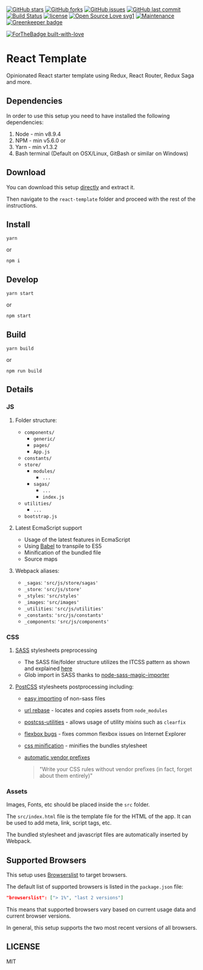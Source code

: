 [![GitHub stars](https://img.shields.io/github/stars/three11/react-template.svg?style=social&label=Stars)](https://github.com/three11/react-template)
[![GitHub forks](https://img.shields.io/github/forks/three11/react-template.svg?style=social&label=Fork)](https://github.com/three11/react-template/network#fork-destination-box)
[![GitHub issues](https://img.shields.io/github/issues/three11/react-template.svg)](https://github.com/three11/react-template/issues)
[![GitHub last commit](https://img.shields.io/github/last-commit/three11/react-template.svg)](https://github.com/three11/react-template/commits/master)
[![Build Status](https://travis-ci.org/three11/react-template.svg?branch=master)](https://travis-ci.org/three11/react-template)
[![license](https://img.shields.io/github/license/three11/react-template.svg)](https://github.com/three11/react-template)
[![Open Source Love svg1](https://badges.frapsoft.com/os/v1/open-source.svg?v=103)](https://github.com/three11/react-template/)
[![Maintenance](https://img.shields.io/badge/Maintained%3F-yes-green.svg)](https://github.com/three11/react-template/webpack.config.js/graphs/commit-activity)
[![Greenkeeper badge](https://badges.greenkeeper.io/three11/react-template.svg)](https://greenkeeper.io/)

[![ForTheBadge built-with-love](http://ForTheBadge.com/images/badges/built-with-love.svg)](https://github.com/three11/)

# React Template

Opinionated React starter template using Redux, React Router, Redux Saga and more.

## Dependencies

In order to use this setup you need to have installed the following dependencies:

1.  Node - min v8.9.4
2.  NPM - min v5.6.0
    or
3.  Yarn - min v1.3.2
4.  Bash terminal (Default on OSX/Linux, GitBash or similar on Windows)

## Download

You can download this setup [directly](https://github.com/three11/react-template/archive/master.zip) and extract it.

Then navigate to the `react-template` folder and proceed with the rest of the instructions.

## Install

```console
yarn
```

or

```console
npm i
```

## Develop

```console
yarn start
```

or

```console
npm start
```

## Build

```console
yarn build
```

or

```console
npm run build
```

## Details

### JS

1.  Folder structure:

    *   `components/`
        *   `generic/`
        *   `pages/`
        *   `App.js`
    *   `constants/`
    *   `store/`
        *   `modules/`
            *   `...`
        *   `sagas/`
            *   `...`
            *   `index.js`
    *   `utilities/`
        *   `...`
    *   `bootstrap.js`

2.  Latest EcmaScript support

    *   Usage of the latest features in EcmaScript
    *   Using [Babel](https://github.com/babel/babel) to transpile to ES5
    *   Minification of the bundled file
    *   Source maps

3.  Webpack aliases:

    *   `_sagas`: `'src/js/store/sagas'`
    *   `_store`: `'src/js/store'`
    *   `_styles`: `'src/styles'`
    *   `_images`: `'src/images'`
    *   `_utilities`: `'src/js/utilities'`
    *   `_constants`: `'src/js/constants'`
    *   `_components`: `'src/js/components'`

### CSS

1.  [SASS](http://sass-lang.com/) stylesheets preprocessing

    *   The SASS file/folder structure utilizes the ITCSS pattern as shown and explained [here](https://www.xfive.co/blog/itcss-scalable-maintainable-css-architecture/)
    *   Glob import in SASS thanks to [node-sass-magic-importer](https://github.com/maoberlehner/node-sass-magic-importer)

2.  [PostCSS](https://github.com/postcss/postcss) stylesheets postprocessing including:

    *   [easy importing](https://github.com/TrySound/postcss-easy-import) of non-sass files
    *   [url rebase](https://github.com/postcss/postcss-url) - locates and copies assets from `node_modules`
    *   [postcss-utilities](https://github.com/ismamz/postcss-utilities) - allows usage of utility mixins such as `clearfix`
    *   [flexbox bugs](https://github.com/luisrudge/postcss-flexbugs-fixes) - fixes common flexbox issues on Internet Explorer
    *   [css minification](http://cssnano.co/) - minifies the bundles stylesheet
    *   [automatic vendor prefixes](https://github.com/postcss/autoprefixer)

        > "Write your CSS rules without vendor prefixes (in fact, forget about them entirely)"

### Assets

Images, Fonts, etc should be placed inside the `src` folder.

The `src/index.html` file is the template file for the HTML of the app. It can be used to add meta, link, script tags, etc.

The bundled stylesheet and javascript files are automatically inserted by Webpack.

## Supported Browsers

This setup uses [Browserslist](https://github.com/browserslist/browserslist) to target browsers.

The default list of supported browsers is listed in the `package.json` file:

```json
"browserslist": ["> 1%", "last 2 versions"]
```

This means that supported browsers vary based on current usage data and current browser versions.

In general, this setup supports the two most recent versions of all browsers.

## LICENSE

MIT
